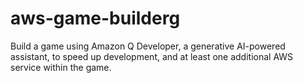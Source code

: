 # aws-game-builderg
Build a game using Amazon Q Developer, a generative AI-powered assistant, to speed up development, and at least one additional AWS service within the game.
